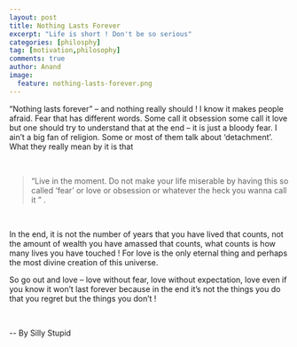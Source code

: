 ```yaml
---
layout: post
title: Nothing Lasts Forever
excerpt: "Life is short ! Don't be so serious"
categories: [philosphy]
tag: [motivation,philosophy]
comments: true
author: Anand
image:
  feature: nothing-lasts-forever.png
---
```




“Nothing lasts forever” – and nothing really should ! I know it makes people afraid. Fear that has different words. Some call  it obsession some call it love but one should try to understand that at the end – it is just a bloody fear. I ain’t a big fan of religion. Some or most of them talk about ‘detachment’. What they really mean by it is that

<br/>

> “Live in the moment. Do not make your life miserable by having this so called ‘fear’ or love or obsession or whatever the heck  you wanna call it ” .

<br/>

In the end, it is not the number of years that you  have lived that counts, not the amount of wealth you have amassed that counts, what counts is how many lives you have touched ! For love is the  only eternal thing and perhaps the most divine creation of this universe.

So go out and love – love without fear, love without expectation,  love even if you know it won’t last forever because in the end it’s not the things you do that you regret but the things you don’t !

<br/>

-- By Silly Stupid <i class="fa fa-heart heart-icon"></i>